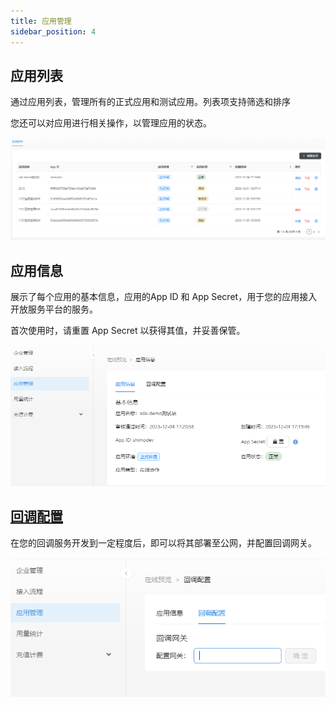 ```yaml
---
title: 应用管理
sidebar_position: 4
---
```


## 应用列表

通过应用列表，管理所有的正式应用和测试应用。列表项支持筛选和排序

您还可以对应用进行相关操作，以管理应用的状态。

![app-list](./../image/app-list.png)




## 应用信息

展示了每个应用的基本信息，应用的App ID 和 App Secret，用于您的应用接入开放服务平台的服务。

首次使用时，请重置 App Secret 以获得其值，并妥善保管。

![app-information](./../image/app-information.png)

## [回调配置](./../04service-callback/callback-gateway.md)

在您的回调服务开发到一定程度后，即可以将其部署至公网，并配置回调网关。

![callback-gateway](./../image/callback-gateway.png)

